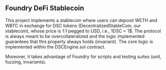 
## Foundry DeFi Stablecoin

This project implements a stablecoin where users can deposit WETH and WBTC in exchange for DSC tokens (DecentralizedStableCoin, our stablecoin), whose price is 1:1 pegged to USD, i.e., 1DSC = 1$.
The protocol is always meant to be overcollateralized and the logic implemented guarantees that this property always holds (invariant). The core logic is implemented within the DSCEngine.sol contract.

Moreover, it takes advantage of Foundry for scripts and testing suites (unit, fuzzing, invariants).